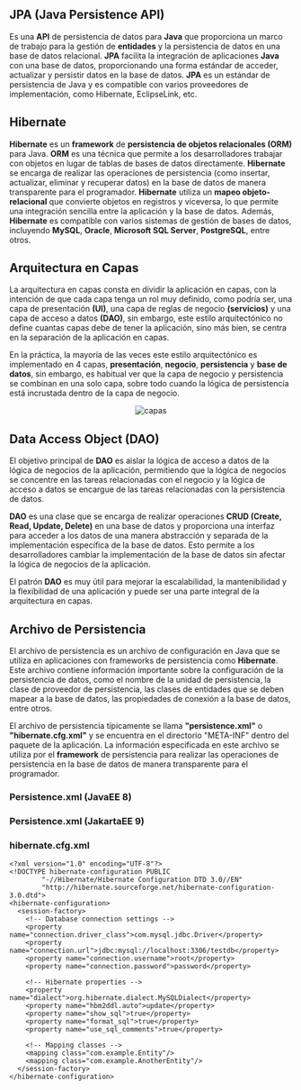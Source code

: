 ## JPA (Java Persistence API)

Es una **API** de persistencia de datos para **Java** que proporciona un marco de trabajo para la gestión de **entidades** y la persistencia de datos en una base de datos relacional. **JPA** facilita la integración de aplicaciones **Java** con una base de datos, proporcionando una forma estándar de acceder, actualizar y persistir datos en la base de datos. **JPA** es un estándar de persistencia de Java y es compatible con varios proveedores de implementación, como Hibernate, EclipseLink, etc.

## Hibernate

**Hibernate** es un **framework** de **persistencia de objetos relacionales (ORM)** para Java. **ORM** es una técnica que permite a los desarrolladores trabajar con objetos en lugar de tablas de bases de datos directamente. **Hibernate** se encarga de realizar las operaciones de persistencia (como insertar, actualizar, eliminar y recuperar datos) en la base de datos de manera transparente para el programador. **Hibernate** utiliza un **mapeo objeto-relacional** que convierte objetos en registros y viceversa, lo que permite una integración sencilla entre la aplicación y la base de datos. Además, **Hibernate** es compatible con varios sistemas de gestión de bases de datos, incluyendo **MySQL**, **Oracle**, **Microsoft SQL Server**, **PostgreSQL**, entre otros.

## Arquitectura en Capas

La arquitectura en capas consta en dividir la aplicación en capas, con la intención de que cada capa tenga un rol muy definido, como podría ser, una capa de presentación **(UI)**, una capa de reglas de negocio **(servicios)** y una capa de acceso a datos **(DAO)**, sin embargo, este estilo arquitectónico no define cuantas capas debe de tener la aplicación, sino más bien, se centra en la separación de la aplicación en capas.

En la práctica, la mayoría de las veces este estilo arquitectónico es implementado en 4 capas, **presentación**, **negocio**, **persistencia** y **base de datos**, sin embargo, es habitual ver que la capa de negocio y persistencia se combinan en una solo capa, sobre todo cuando la lógica de persistencia está incrustada dentro de la capa de negocio.

<div align="center">
<img src="https://user-images.githubusercontent.com/40324908/217148765-48099e65-a68b-45a4-ba36-47739355574e.png" alt="capas">
</div>

## Data Access Object (DAO)

El objetivo principal de **DAO** es aislar la lógica de acceso a datos de la lógica de negocios de la aplicación, permitiendo que la lógica de negocios se concentre en las tareas relacionadas con el negocio y la lógica de acceso a datos se encargue de las tareas relacionadas con la persistencia de datos.

**DAO** es una clase que se encarga de realizar operaciones **CRUD (Create, Read, Update, Delete)** en una base de datos y proporciona una interfaz para acceder a los datos de una manera abstracción y separada de la implementación específica de la base de datos. Esto permite a los desarrolladores cambiar la implementación de la base de datos sin afectar la lógica de negocios de la aplicación.

El patrón **DAO** es muy útil para mejorar la escalabilidad, la mantenibilidad y la flexibilidad de una aplicación y puede ser una parte integral de la arquitectura en capas.

## Archivo de Persistencia

El archivo de persistencia es un archivo de configuración en Java que se utiliza en aplicaciones con frameworks de persistencia como **Hibernate**. Este archivo contiene información importante sobre la configuración de la persistencia de datos, como el nombre de la unidad de persistencia, la clase de proveedor de persistencia, las clases de entidades que se deben mapear a la base de datos, las propiedades de conexión a la base de datos, entre otros.

El archivo de persistencia típicamente se llama **"persistence.xml"** o **"hibernate.cfg.xml"** y se encuentra en el directorio "META-INF" dentro del paquete de la aplicación. La información especificada en este archivo se utiliza por el **framework** de persistencia para realizar las operaciones de persistencia en la base de datos de manera transparente para el programador.

### Persistence.xml (JavaEE 8)

### Persistence.xml (JakartaEE 9)

### hibernate.cfg.xml

```
<?xml version="1.0" encoding="UTF-8"?>
<!DOCTYPE hibernate-configuration PUBLIC
        "-//Hibernate/Hibernate Configuration DTD 3.0//EN"
        "http://hibernate.sourceforge.net/hibernate-configuration-3.0.dtd">
<hibernate-configuration>
  <session-factory>
    <!-- Database connection settings -->
    <property name="connection.driver_class">com.mysql.jdbc.Driver</property>
    <property name="connection.url">jdbc:mysql://localhost:3306/testdb</property>
    <property name="connection.username">root</property>
    <property name="connection.password">password</property>

    <!-- Hibernate properties -->
    <property name="dialect">org.hibernate.dialect.MySQLDialect</property>
    <property name="hbm2ddl.auto">update</property>
    <property name="show_sql">true</property>
    <property name="format_sql">true</property>
    <property name="use_sql_comments">true</property>

    <!-- Mapping classes -->
    <mapping class="com.example.Entity"/>
    <mapping class="com.example.AnotherEntity"/>
  </session-factory>
</hibernate-configuration>
  ```
